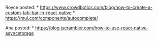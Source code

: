Royce posted:
    * https://www.crowdbotics.com/blog/how-to-create-a-custom-tab-bar-in-react-native
    * https://mui.com/components/autocomplete/ 

Ana posted:
    * https://blog.jscrambler.com/how-to-use-react-native-asyncstorage

